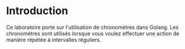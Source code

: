 # Introduction

Ce laboratoire porte sur l'utilisation de chronomètres dans Golang. Les chronomètres sont utilisés lorsque vous voulez effectuer une action de manière répétée à intervalles réguliers.
